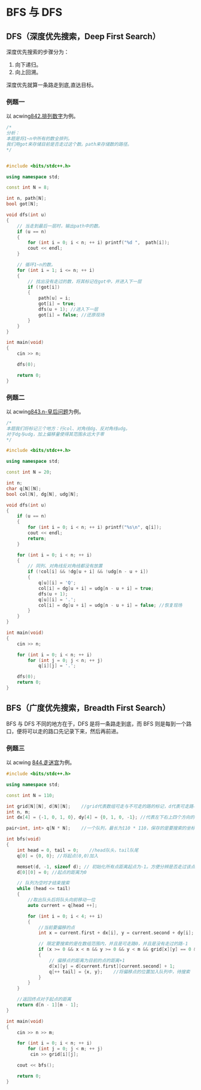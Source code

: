# BFS 与 DFS

## DFS（深度优先搜索，Deep First Search）

深度优先搜索的步骤分为：

1. 向下递归。
2. 向上回溯。

深度优先就算一条路走到底,直达目标。

### 例题一

以 acwing<a href="https://www.acwing.com/problem/content/844/">842.排列数字</a>为例。

```c++
/*
分析：
本题是将1~n中所有的数全排列。
我们用got来存储目前是否走过这个数。path来存储数的路径。
*/


#include <bits/stdc++.h>

using namespace std;

const int N = 8;

int n, path[N];
bool got[N];

void dfs(int u)
{
    // 当走到最后一层时，输出path中的数。
    if (u == n)
    {
        for (int i = 0; i < n; ++ i) printf("%d ",  path[i]);
        cout << endl;
    }

    // 循环1~n的数。
    for (int i = 1; i <= n; ++ i)
    {
        // 找出没有走过的数，将其标记在got中，并进入下一层
        if (!got[i])
        {
            path[u] = i;
            got[i] = true;
            dfs(u + 1);	//进入下一层
            got[i] = false; //还原现场
        }
    }
}

int main(void)
{
    cin >> n;

    dfs(0);

    return 0;
}
```

### 例题二

以 acwing<a href="https://www.acwing.com/problem/content/845/">843.n-皇后问题</a>为例。

```c++
/*
本题我们将标记三个地方：行col、对角线dg、反对角线udg。
对于dg与udg，加上偏移量使得其范围永远大于零
*/

#include <bits/stdc++.h>

using namespace std;

const int N = 20;

int n;
char q[N][N];
bool col[N], dg[N], udg[N];

void dfs(int u)
{
    if (u == n)
    {
        for (int i = 0; i < n; ++ i) printf("%s\n", q[i]);
        cout << endl;
        return;
    }

    for (int i = 0; i < n; ++ i)
    {
        // 同列、对角线反对角线都没有放置
        if (!col[i] && !dg[u + i] && !udg[n - u + i])
        {
            q[u][i] = 'Q';
            col[i] = dg[u + i] = udg[n - u + i] = true;
            dfs(u + 1);
            q[u][i] = '.';
            col[i] = dg[u + i] = udg[n - u + i] = false; //恢复现场
        }
    }
}

int main(void)
{
    cin >> n;

    for (int i = 0; i < n; ++ i)
        for (int j = 0; j < n; ++ j)
            q[i][j] = '.';

    dfs(0);
    return 0;
}
```

## BFS（广度优先搜索，Breadth First Search）

BFS 与 DFS 不同的地方在于，DFS 是将一条路走到底，而 BFS 则是每到一个路口，便将可以走的路口先记录下来，然后再前进。

### 例题三

以 acwing <a href="https://www.acwing.com/problem/content/846/">844.走迷宫</a>为例。

```c++
#include <bits/stdc++.h>

using namespace std;

const int N = 110;

int grid[N][N], d[N][N];    //grid代表数组可走与不可走的路的标记，d代表可走路与起点的距离
int n, m;
int dx[4] = {-1, 0, 1, 0}, dy[4] = {0, 1, 0, -1}; //代表左下右上四个方向的向量

pair<int, int> q[N * N];    //一个队列，最长为110 * 110，保存的是要搜索的坐标

int bfs(void)
{
    int head = 0, tail = 0;    //head队头，tail队尾
    q[0] = {0, 0}; //将起点(0,0)加入

    memset(d, -1, sizeof d); // 初始化所有点距离起点为-1。方便分辨是否走过该点
    d[0][0] = 0; //起点的距离为0

    // 队列为空时才结束搜索
    while (head <= tail)
    {
        //取出队头后将队头向前移动一位
        auto current = q[head ++];

        for (int i = 0; i < 4; ++ i)
        {
            //当前要偏移的点
            int x = current.first + dx[i], y = current.second + dy[i];

            // 限定要搜索的是在数组范围内，并且是可走路0，并且是没有走过的路-1
            if (x >= 0 && x < n && y >= 0 && y < m && grid[x][y] == 0 && d[x][y] == -1)
            {
                // 偏移点的距离为目前的点的距离+1
                d[x][y] = d[current.first][current.second] + 1;
                q[++ tail] = {x, y};    //将偏移点的位置加入队列中，待搜索
            }
        }
    }

	//返回终点对于起点的距离
    return d[n - 1][m - 1];
}

int main(void)
{
    cin >> n >> m;

    for (int i = 0; i < n; ++ i)
        for (int j = 0; j < m; ++ j)
         cin >> grid[i][j];

    cout << bfs();

    return 0;
}


```

